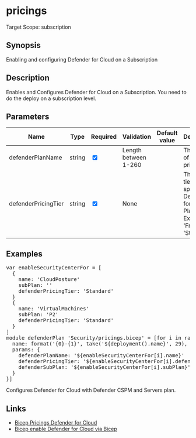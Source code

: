 ﻿# pricings

Target Scope: subscription

## Synopsis
Enabling and configuring Defender for Cloud on a Subscription

## Description
Enables and Configures Defender for Cloud on a Subscription. You need to do the deploy on a subscription level.

## Parameters
| Name | Type | Required | Validation | Default value | Description |
| -- |  -- | -- | -- | -- | -- |
| defenderPlanName | string | <input type="checkbox" checked> | Length between 1-260 | <pre></pre> | The name of the pricing plan |
| defenderPricingTier | string | <input type="checkbox" checked> | None | <pre></pre> | The pricing tier for the specific Defender for Cloud Plan<br>Example:<br>'Free'<br>'Standard' |

## Examples
<pre>
var enableSecurityCenterFor = [
  {
    name: 'CloudPosture'
    subPlan: ''
    defenderPricingTier: 'Standard'
  }
  {
    name: 'VirtualMachines'
    subPlan: 'P2'
    defenderPricingTier: 'Standard'
  }
]
module defenderPlan 'Security/pricings.bicep' = [for i in range(0, length(enableSecurityCenterFor)): {
  name: format('{0}-{1}', take('${deployment().name}', 29), 'enableSecurityCenterFor${[i].name}')
  params: {
    defenderPlanName: '${enableSecurityCenterFor[i].name}'
    defenderPricingTier: '${enableSecurityCenterFor[i].defenderPricingTier}'
    defenderSubPlan: '${enableSecurityCenterFor[i].subPlan}'
  }
}]
</pre>
<p>Configures Defender for Cloud with Defender CSPM and Servers plan.</p>

## Links
- [Bicep Pricings Defender for Cloud](https://learn.microsoft.com/en-us/azure/templates/microsoft.security/pricings?pivots=deployment-language-bicep)<br>
- [Bicep enable Defender for Cloud via Bicep](https://cloudadministrator.net/2022/10/20/enable-defender-for-cloud-auto-provisioning-agents-via-bicep/#more-4899)
